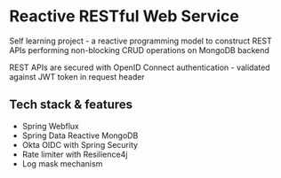 # Reactive RESTful Web Service

Self learning project - a reactive programming model to construct REST APIs performing non-blocking CRUD operations on MongoDB backend

REST APIs are secured with OpenID Connect authentication - validated against JWT token in request header

## Tech stack & features
* Spring Webflux
* Spring Data Reactive MongoDB
* Okta OIDC with Spring Security
* Rate limiter with Resilience4j
* Log mask mechanism



